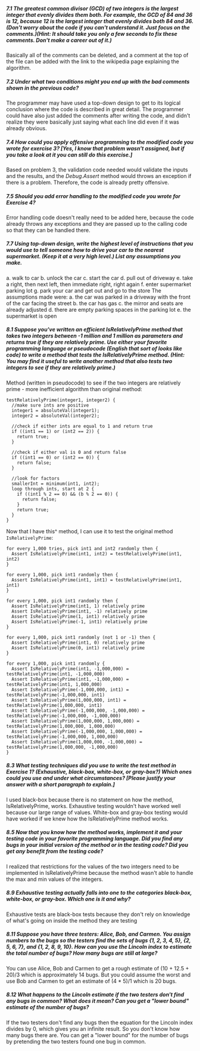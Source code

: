 ##### 7.1 The greatest common divisor (GCD) of two integers is the largest integer that evenly divides them both. For example, the GCD of 84 and 36 is 12, because 12 is the largest integer that evenly divides both 84 and 36. (Don't worry about the code if you can't understand it. Just focus on the comments.)(Hint: It should take you only a few seconds to fix these comments. Don't make a career out of it.)  
Basically all of the comments can be deleted, and a comment at the top of the file can be added with the link to the wikipedia page explaining the algorithm.  

##### 7.2 Under what two conditions might you end up with the bad comments shown in the previous code?  
The programmer may have used a top-down design to get to its logical conclusion where the code is described in great detail. The programmer could have also just added the comments after writing the code, and didn't realize they were basically just saying what each line did even if it was already obvious.  

##### 7.4 How could you apply offensive programming to the modified code you wrote for exercise 3? [Yes, I know that problem wasn't assigned, but if you take a look at it you can still do this exercise.]  
Based on problem 3, the validation code needed would validate the inputs and the results, and the *Debug.Assert* method would throws an exception if there is a problem. Therefore, the code is already pretty offensive.  

##### 7.5 Should you add error handling to the modified code you wrote for Exercise 4?  
Error handling code doesn't really need to be added here, because the code already throws any exceptions and they are passed up to the calling code so that they can be handled there.  

##### 7.7 Using top-down design, write the highest level of instructions that you would use to tell someone how to drive your car to the nearest supermarket. (Keep it at a very high level.) List any assumptions you make.  
a. walk to car
b. unlock the car
c. start the car
d. pull out of driveway
e. take a right, then next left, then immediate right, right again
f. enter supermarket parking lot
g. park your car and get out and go to the store
The assumptions made were:
a. the car was parked in a driveway with the front of the car facing the street
b. the car has gas
c. the mirror and seats are already adjusted
d. there are empty parking spaces in the parking lot
e. the supermarket is open  

##### 8.1 Suppose you've written an efficient IsRelativelyPrime method that takes two integers between -1 million and 1 million as parameters and returns true if they are relatively prime. Use either your favorite programming language or pseudocode (English that sort of looks like code) to write a method that tests the IsRelativelyPrime method. (Hint: You may find it useful to write another method that also tests two integers to see if they are relatively prime.)  
Method (written in pseudocode) to see if the two integers are relatively prime - more inefficient algorithm than original method:
```
testRelativelyPrime(integer1, integer2) {
  //make sure ints are positive
  integer1 = absoluteVal(integer1);
  integer2 = absoluteVal(integer2);

  //check if either ints are equal to 1 and return true
  if ((int1 == 1) or (int2 == 2)) {
    return true;
  }

  //check if either val is 0 and return false
  if ((int1 == 0) or (int2 == 0)) {
    return false;
  }

  //look for factors
  smallerInt = minimum(int1, int2);
  loop through ints, start at 2 {
    if ((int1 % 2 == 0) && (b % 2 == 0)) {
      return false;
    }
    return true;
  }
}
```
Now that I have this^ method, I can use it to test the original method `IsRelativelyPrime`:
```
for every 1,000 tries, pick int1 and int2 randomly then {
  Assert IsRelativelyPrime(int1, int2) = testRelativelyPrime(int1, int2)
}

for every 1,000, pick int1 randomly then {
  Assert IsRelativelyPrime(int1, int1) = testRelativelyPrime(int1, int1)
}

for every 1,000, pick int1 randomly then {
  Assert IsRelativelyPrime(int1, 1) relatively prime
  Assert IsRelativelyPrime(int1, -1) relatively prime
  Assert IsRelativelyPrime(1, int1) relatively prime
  Assert IsRelativelyPrime(-1, int1) relatively prime
}

for every 1,000, pick int1 randomly (not 1 or -1) then {
  Assert IsRelativelyPrime(int1, 0) relatively prime
  Assert IsRelativelyPrime(0, int1) relatively prime
}

for every 1,000, pick int1 randomly {
  Assert IsRelativelyPrime(int1, -1,000,000) = testRelativelyPrime(int1, -1,000,000)
  Assert IsRelativelyPrime(int1, -1,000,000) = testRelativelyPrime(int1, 1,000,000)
  Assert IsRelativelyPrime(-1,000,000, int1) = testRelativelyPrime(-1,000,000, int1)
  Assert IsRelativelyPrime(1,000,000, int1) = testRelativelyPrime(1,000,000, int1)
  Assert IsRelativelyPrime(-1,000,000, -1,000,000) = testRelativelyPrime(-1,000,000, -1,000,000)
  Assert IsRelativelyPrime(1,000,000, 1,000,000) = testRelativelyPrime(1,000,000, 1,000,000)
  Assert IsRelativelyPrime(-1,000,000, 1,000,000) = testRelativelyPrime(-1,000,000, 1,000,000)
  Assert IsRelativelyPrime(1,000,000, -1,000,000) = testRelativelyPrime(1,000,000, -1,000,000)
}
```

##### 8.3 What testing techniques did you use to write the test method in Exercise 1? (Exhaustive, black-box, white-box, or gray-box?) Which ones could you use and under what circumstances? [Please justify your answer with a short paragraph to explain.]  
I used black-box because there is no statement on how the method, IsRelativelyPrime, works. Exhaustive testing wouldn't have worked well because our large range of values. White-box and gray-box testing would have worked if we knew how the IsRelativelyPrime method works.

##### 8.5 Now that you know how the method works, implement it and your testing code in your favorite programming language. Did you find any bugs in your initial version of the method or in the testing code? Did you get any benefit from the testing code?  
I realized that restrictions for the values of the two integers need to be implemented in IsRelativelyPrime because the method wasn't able to handle the max and min values of the integers.

##### 8.9 Exhaustive testing actually falls into one to the categories black-box, white-box, or gray-box. Which one is it and why?  
Exhaustive tests are black-box tests because they don't rely on knowledge of what's going on inside the method they are testing  

##### 8.11 Suppose you have three testers: Alice, Bob, and Carmen. You assign numbers to the bugs so the testers find the sets of bugs {1, 2, 3, 4, 5}, {2, 5, 6, 7}, and {1, 2, 8, 9, 10}. How can you use the Lincoln index to estimate the total number of bugs? How many bugs are still at large?  
You can use Alice, Bob and Carmen to get a rough estimate of (10 + 12.5 + 20)/3 which is approximately 14 bugs. But you could assume the worst and use Bob and Carmen to get an estimate of (4 * 5)/1 which is 20 bugs.  

##### 8.12 What happens to the Lincoln estimate if the two testers don't find any bugs in common? What does it mean? Can you get a "lower bound" estimate of the number of bugs?  
If the two testers don't find any bugs then the equation for the Lincoln index divides by 0, which gives you an infinite result. So you don't know how many bugs there are. You can get a "lower bound" for the number of bugs by pretending the two testers found one bug in common.
